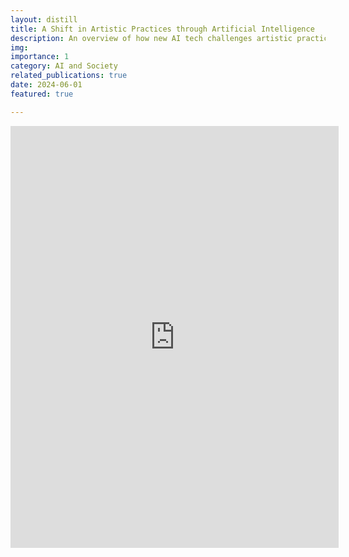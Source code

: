 ```yaml
---
layout: distill
title: A Shift in Artistic Practices through Artificial Intelligence
description: An overview of how new AI tech challenges artistic practices
img: 
importance: 1
category: AI and Society
related_publications: true
date: 2024-06-01
featured: true

---
```


<embed src="https://arxiv.org/pdf/2306.10054" width="525px" height="675px" />
